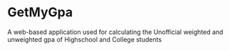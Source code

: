 GetMyGpa
========

A web-based application used for calculating the Unofficial weighted and unweighted gpa of Highschool and College students
